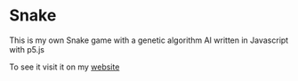 # Snake
This is my own Snake game with a genetic algorithm AI written in Javascript with p5.js

To see it visit it on my [website](http://elijahdr.com/snake)
